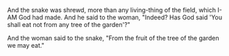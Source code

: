 
And the snake was shrewd, more than any living-thing of the field, which I-AM God had made. 
And he said to the woman, "Indeed? Has God said 'You shall eat not from any tree of the garden'?"

And the woman said to the snake, "From the fruit of the tree of the garden we may eat."
